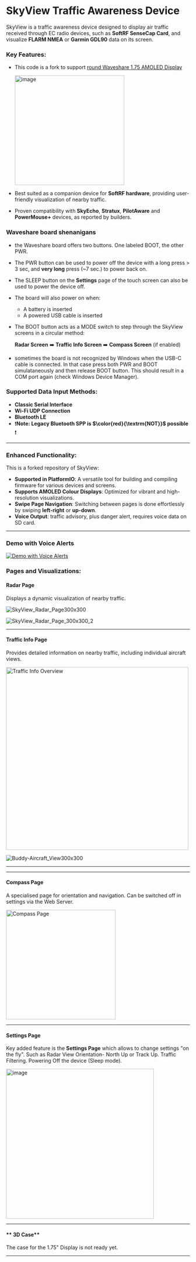 # SkyView Traffic Awareness Device

SkyView is a traffic awareness device designed to display air traffic received through EC radio devices, such as **SoftRF SenseCap Card**, and visualize **FLARM NMEA** or **Garmin GDL90** data on its screen.

### Key Features:
- This code is a fork to support [round Waveshare 1.75 AMOLED Display](https://www.waveshare.com/wiki/ESP32-S3-Touch-AMOLED-1.75)

  <img width="300" height="300" alt="image" src="https://github.com/user-attachments/assets/ab13a9ab-3450-4c14-bfc4-0d2d30d6ca7d" />

- Best suited as a companion device for **SoftRF hardware**, providing user-friendly visualization of nearby traffic.
- Proven compatibility with **SkyEcho**, **Stratux**, **PilotAware** and **PowerMouse+** devices, as reported by builders.

### Waveshare board shenanigans
- the Waveshare board offers two buttons. One labeled BOOT, the other PWR.
- The PWR button can be used to power off the device with a long press > 3 sec, and **very long** press (~7 sec.) to power back on.
- The SLEEP button on the **Settings** page of the touch screen can also be used to power the device off.
- The board will also power on when:
  - A battery is inserted
  - A powered USB cable is inserted
- The BOOT button acts as a MODE switch to step through the SkyView screens in a circular method:
  
   **Radar Screen** ➡️ **Traffic Info Screen** ➡️ **Compass Screen** (if enabled)
- sometimes the board is not recognized by Windows when the USB-C cable is connected. In that case press both PWR and BOOT simulataneously and then release BOOT button. This should result in a COM port again (check Windows Device Manager).

### Supported Data Input Methods:
- **Classic Serial Interface**
- **Wi-Fi UDP Connection**
- **Bluetooth LE**
- ❗**Note: Legacy Bluetooth SPP is $\color{red}{\textrm{NOT}}$ possible** ❗

---

### Enhanced Functionality:
This is a forked repository of SkyView:
- **Supported in PlatformIO**: A versatile tool for building and compiling firmware for various devices and screens.
- **Supports AMOLED Colour Displays**: Optimized for vibrant and high-resolution visualizations.
- **Swipe Page Navigation**: Switching between pages is done effortlessly by swiping **left-right** or **up-down**.
- **Voice Output**: traffic advisory, plus danger alert, requires voice data on SD card.

---

### Demo with Voice Alerts ###
[![Demo with Voice Alerts](https://img.youtube.com/vi/tQvVy7dao8s/hqdefault.jpg)](https://www.youtube.com/watch?v=tQvVy7dao8s)

### Pages and Visualizations:

#### **Radar Page**  
Displays a dynamic visualization of nearby traffic.

![SkyView_Radar_Page300x300](https://github.com/user-attachments/assets/a582ca45-425f-4d3f-b65a-485dfb4d9953)


![SkyView_Radar_Page_300x300_2](https://github.com/user-attachments/assets/6b980b27-f55a-47da-8d94-9f8d6f9b4d1f)

---

#### **Traffic Info Page**  
Provides detailed information on nearby traffic, including individual aircraft views.

<img src="https://github.com/user-attachments/assets/dbf50cfd-8fea-4adb-9e6a-514a463d0512" alt="Traffic Info Overview" width="500px">

![Buddy-Aircraft_View300x300](https://github.com/user-attachments/assets/70256d1b-6bc8-48ec-bd24-8c667b0fe275)


---


---

#### **Compass Page**  
A specialised page for orientation and navigation. Can be switched off in settings via the Web Server.

<img src="https://github.com/user-attachments/assets/9613bb03-ed0b-48e4-b963-74c99b9cf339" alt="Compass Page" width="300px">

---

#### **Settings Page**
Key added feature is the **Settings Page** which allows to change settings "on the fly". Such as Radar View Orientation- North Up or Track Up. Traffic Filtering.
Powering Off the device (Sleep mode).

<img width="405" height="410" alt="image" src="https://github.com/user-attachments/assets/d78a2057-068a-4a9d-97e6-22c7c6ca96b9" />


---
#### ** 3D Case**
The case for the 1.75" Display is not ready yet.


---
